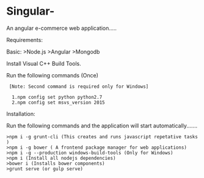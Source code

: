 # Singular-
An angular e-commerce web application.....

Requirements:
   
   Basic:
     >Node.js
     >Angular
     >Mongodb

Install Visual C++ Build Tools.

Run the following commands (Once) 

     [Note: Second command is required only for Windows]

      1.npm config set python python2.7 
      2.npm config set msvs_version 2015

Installation:

   Run the following commands and the application will start automatically.......

    >npm i -g grunt-cli (This creates and runs javascript repetative tasks )
    >npm i -g bower ( A frontend package manager for web applications)
    >npm i -g --production windows-build-tools (Only for Windows)
    >npm i (Install all nodejs dependencies)
    >bower i (Installs bower components)
    >grunt serve (or gulp serve)

     
